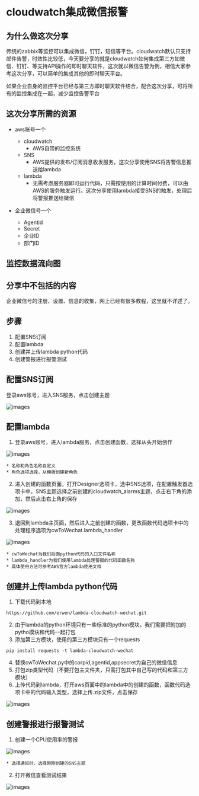 # cloudwatch集成微信报警
## 为什么做这次分享
传统的zabbix等监控可以集成微信，钉钉，短信等平台。cloudwatch默认只支持邮件告警，时效性比较低，今天要分享的就是cloudwatch如何集成第三方如微信、钉钉、等支持API操作的即时聊天软件，这次就以微信告警为例，相信大家参考这次分享，可以简单的集成其他的即时聊天平台。

如果企业自身的监控平台已经与第三方即时聊天软件结合，配合这次分享，可将所有的监控集成在一起，减少监控告警平台

## 这次分享所需的资源
* aws账号一个
    * cloudwatch
        * AWS自带的监控系统
    * SNS
        * AWS提供的发布/订阅消息收发服务，这次分享使用SNS将告警信息推送给lambda
    * lambda
        * 无需考虑服务器即可运行代码，只需按使用的计算时间付费，可以由AWS的服务触发运行。这次分享使用lambda接受SNS的触发，处理后将警报推送给微信


* 企业微信号一个
    * Agentid
    * Secret
    * 企业ID
    * 部门ID

## 监控数据流向图

## 分享中不包括的内容
企业微信号的注册、设置、信息的收集，网上已经有很多教程，这里就不详述了。

## 步骤
1. 配置SNS订阅
2. 配置lambda
3. 创建并上传lambda python代码
4. 创建警报进行报警测试

## 配置SNS订阅
登录aws账号，进入SNS服务，点击创建主题

![images](https://github.com/erwen/lambda-cloudwatch-wechat/blob/master/image/SNS-topic.png)

## 配置lambda
1. 登录aws账号，进入lambda服务，点击创建函数，选择从头开始创作

![images](https://github.com/erwen/lambda-cloudwatch-wechat/blob/master/image/lambda-init.png)

    * 名称和角色名称自定义
    * 角色选项选择，从模板创建新角色

2. 进入创建的函数页面，打开Designer选项卡，选中SNS选项，在配置触发器选项卡中，SNS主题选择之前创建的cloudwatch_alarms主题，点击右下角的添加，然后点击右上角的保存

![images](https://github.com/erwen/lambda-cloudwatch-wechat/blob/master/image/lambda-designer.jpeg)

3. 退回到lambda主页面，然后进入之前创建的函数，更改函数代码选项卡中的处理程序选项为cwToWechat.lambda_handler

![images](https://github.com/erwen/lambda-cloudwatch-wechat/blob/master/image/lambda-function.png)

    * cwToWechat为我们后面python代码的入口文件名称
    * lambda_handler为我们使用lambda处理警报的代码函数名称
    * 具体使用方法可参考AWS官方lambda使用文档

## 创建并上传lambda python代码
1. 下载代码到本地
```shell
https://github.com/erwen/lambda-cloudwatch-wechat.git
```
2. 由于lambda的python环境只有一些标准的python模块，我们需要把附加的pytho模块和代码一起打包
3. 添加第三方模块，使用的第三方模块只有一个requests
```
pip install requests -t lambda-cloudwatch-wechat
```
4. 替换cwToWechat.py中的corpid,agentid,appsecret为自己的微信信息
5. 打包zip类型代码（不要打包主文件夹，只需打包其中自己写的代码和第三方模块）
6. 上传代码到lambda，打开aws页面中的lambda中的创建的函数，函数代码选项卡中的代码输入类型，选择上传.zip文件，点击保存

![images](https://github.com/erwen/lambda-cloudwatch-wechat/blob/master/image/lambda-code-upload.png)

## 创建警报进行报警测试
1. 创建一个CPU使用率的警报

![images](https://github.com/erwen/lambda-cloudwatch-wechat/blob/master/image/create-alarms.png)

    * 选择通知时，选择刚刚创建的SNS主题

2. 打开微信查看测试结果

![images](https://github.com/erwen/lambda-cloudwatch-wechat/blob/master/image/wechat-test.jpeg)
